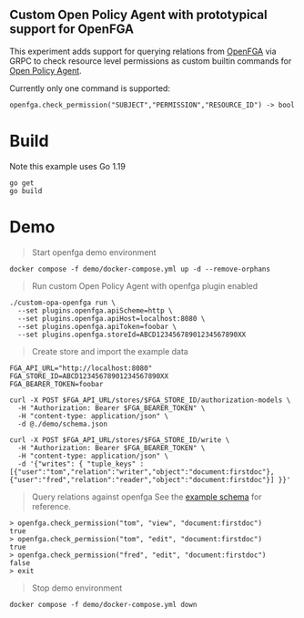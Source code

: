 Custom Open Policy Agent with prototypical support for OpenFGA
---

This experiment adds support for querying relations from [OpenFGA](https://openfga.dev/) via GRPC to check resource level permissions
as custom builtin commands for [Open Policy Agent](https://www.openpolicyagent.org/).

Currently only one command is supported:
```
openfga.check_permission("SUBJECT","PERMISSION","RESOURCE_ID") -> bool
```

# Build

Note this example uses Go 1.19

```
go get
go build
```

# Demo

> Start openfga demo environment
```
docker compose -f demo/docker-compose.yml up -d --remove-orphans
```

> Run custom Open Policy Agent with openfga plugin enabled
```
./custom-opa-openfga run \
  --set plugins.openfga.apiScheme=http \
  --set plugins.openfga.apiHost=localhost:8080 \
  --set plugins.openfga.apiToken=foobar \
  --set plugins.openfga.storeId=ABCD12345678901234567890XX
```

> Create store and import the example data
```
FGA_API_URL="http://localhost:8080"
FGA_STORE_ID=ABCD12345678901234567890XX
FGA_BEARER_TOKEN=foobar

curl -X POST $FGA_API_URL/stores/$FGA_STORE_ID/authorization-models \
  -H "Authorization: Bearer $FGA_BEARER_TOKEN" \
  -H "content-type: application/json" \
  -d @./demo/schema.json

curl -X POST $FGA_API_URL/stores/$FGA_STORE_ID/write \
  -H "Authorization: Bearer $FGA_BEARER_TOKEN" \
  -H "content-type: application/json" \
  -d '{"writes": { "tuple_keys" : [{"user":"tom","relation":"writer","object":"document:firstdoc"},{"user":"fred","relation":"reader","object":"document:firstdoc"}] }}'
```

> Query relations against openfga
> See the [example schema](./demo/schema.json) for reference.
```
> openfga.check_permission("tom", "view", "document:firstdoc")
true
> openfga.check_permission("tom", "edit", "document:firstdoc")
true
> openfga.check_permission("fred", "edit", "document:firstdoc")
false
> exit
```

> Stop demo environment
```
docker compose -f demo/docker-compose.yml down
```
